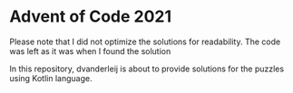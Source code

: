 # Advent of Code 2021

Please note that I did not optimize the solutions for readability. The code was left as it was when I found the solution

In this repository, dvanderleij is about to provide solutions for the puzzles using Kotlin language.


[^aoc]:
    [Advent of Code][aoc] – an annual event in December since 2015.
    Every year since then, with the first day of December, a programming puzzles contest is published every day for twenty-four days.
    A set of Christmas-oriented challenges provide any input you have to use to answer using the language of your choice.

[aoc]: https://adventofcode.com
[github]: https://github.com/dvanderleij